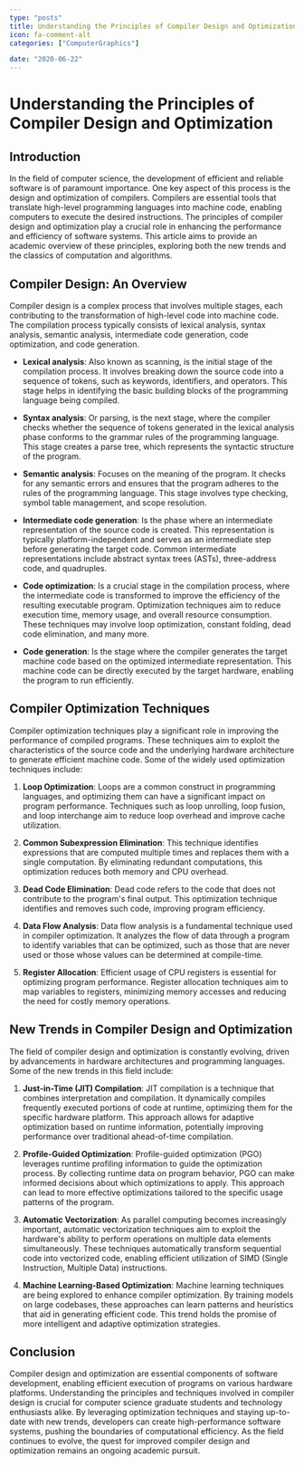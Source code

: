 ```yaml
---
type: "posts"
title: Understanding the Principles of Compiler Design and Optimization
icon: fa-comment-alt
categories: ["ComputerGraphics"]

date: "2020-06-22"
---
```




# Understanding the Principles of Compiler Design and Optimization

## Introduction

In the field of computer science, the development of efficient and reliable software is of paramount importance. One key aspect of this process is the design and optimization of compilers. Compilers are essential tools that translate high-level programming languages into machine code, enabling computers to execute the desired instructions. The principles of compiler design and optimization play a crucial role in enhancing the performance and efficiency of software systems. This article aims to provide an academic overview of these principles, exploring both the new trends and the classics of computation and algorithms.

## Compiler Design: An Overview

Compiler design is a complex process that involves multiple stages, each contributing to the transformation of high-level code into machine code. The compilation process typically consists of lexical analysis, syntax analysis, semantic analysis, intermediate code generation, code optimization, and code generation.

- **Lexical analysis**: Also known as scanning, is the initial stage of the compilation process. It involves breaking down the source code into a sequence of tokens, such as keywords, identifiers, and operators. This stage helps in identifying the basic building blocks of the programming language being compiled.

- **Syntax analysis**: Or parsing, is the next stage, where the compiler checks whether the sequence of tokens generated in the lexical analysis phase conforms to the grammar rules of the programming language. This stage creates a parse tree, which represents the syntactic structure of the program.

- **Semantic analysis**: Focuses on the meaning of the program. It checks for any semantic errors and ensures that the program adheres to the rules of the programming language. This stage involves type checking, symbol table management, and scope resolution.

- **Intermediate code generation**: Is the phase where an intermediate representation of the source code is created. This representation is typically platform-independent and serves as an intermediate step before generating the target code. Common intermediate representations include abstract syntax trees (ASTs), three-address code, and quadruples.

- **Code optimization**: Is a crucial stage in the compilation process, where the intermediate code is transformed to improve the efficiency of the resulting executable program. Optimization techniques aim to reduce execution time, memory usage, and overall resource consumption. These techniques may involve loop optimization, constant folding, dead code elimination, and many more.

- **Code generation**: Is the stage where the compiler generates the target machine code based on the optimized intermediate representation. This machine code can be directly executed by the target hardware, enabling the program to run efficiently.

## Compiler Optimization Techniques

Compiler optimization techniques play a significant role in improving the performance of compiled programs. These techniques aim to exploit the characteristics of the source code and the underlying hardware architecture to generate efficient machine code. Some of the widely used optimization techniques include:

1. **Loop Optimization**: Loops are a common construct in programming languages, and optimizing them can have a significant impact on program performance. Techniques such as loop unrolling, loop fusion, and loop interchange aim to reduce loop overhead and improve cache utilization.

2. **Common Subexpression Elimination**: This technique identifies expressions that are computed multiple times and replaces them with a single computation. By eliminating redundant computations, this optimization reduces both memory and CPU overhead.

3. **Dead Code Elimination**: Dead code refers to the code that does not contribute to the program's final output. This optimization technique identifies and removes such code, improving program efficiency.

4. **Data Flow Analysis**: Data flow analysis is a fundamental technique used in compiler optimization. It analyzes the flow of data through a program to identify variables that can be optimized, such as those that are never used or those whose values can be determined at compile-time.

5. **Register Allocation**: Efficient usage of CPU registers is essential for optimizing program performance. Register allocation techniques aim to map variables to registers, minimizing memory accesses and reducing the need for costly memory operations.

## New Trends in Compiler Design and Optimization

The field of compiler design and optimization is constantly evolving, driven by advancements in hardware architectures and programming languages. Some of the new trends in this field include:

1. **Just-in-Time (JIT) Compilation**: JIT compilation is a technique that combines interpretation and compilation. It dynamically compiles frequently executed portions of code at runtime, optimizing them for the specific hardware platform. This approach allows for adaptive optimization based on runtime information, potentially improving performance over traditional ahead-of-time compilation.

2. **Profile-Guided Optimization**: Profile-guided optimization (PGO) leverages runtime profiling information to guide the optimization process. By collecting runtime data on program behavior, PGO can make informed decisions about which optimizations to apply. This approach can lead to more effective optimizations tailored to the specific usage patterns of the program.

3. **Automatic Vectorization**: As parallel computing becomes increasingly important, automatic vectorization techniques aim to exploit the hardware's ability to perform operations on multiple data elements simultaneously. These techniques automatically transform sequential code into vectorized code, enabling efficient utilization of SIMD (Single Instruction, Multiple Data) instructions.

4. **Machine Learning-Based Optimization**: Machine learning techniques are being explored to enhance compiler optimization. By training models on large codebases, these approaches can learn patterns and heuristics that aid in generating efficient code. This trend holds the promise of more intelligent and adaptive optimization strategies.

## Conclusion

Compiler design and optimization are essential components of software development, enabling efficient execution of programs on various hardware platforms. Understanding the principles and techniques involved in compiler design is crucial for computer science graduate students and technology enthusiasts alike. By leveraging optimization techniques and staying up-to-date with new trends, developers can create high-performance software systems, pushing the boundaries of computational efficiency. As the field continues to evolve, the quest for improved compiler design and optimization remains an ongoing academic pursuit.